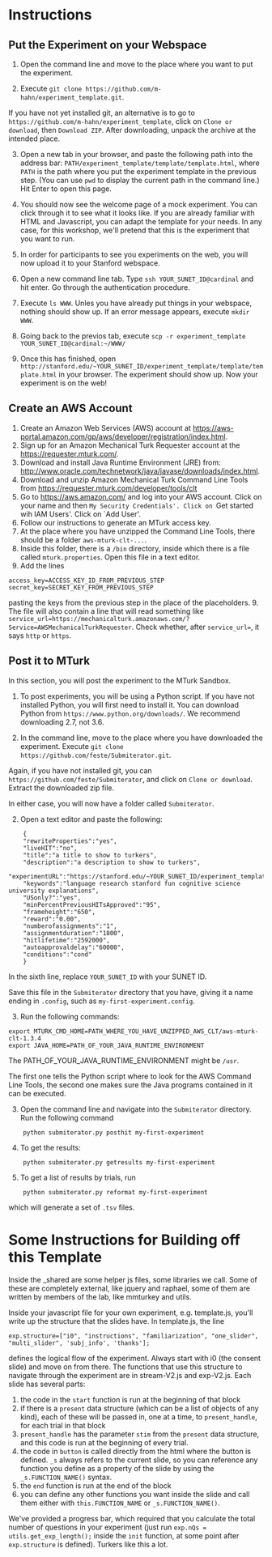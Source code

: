 # Instructions


## Put the Experiment on your Webspace

1. Open the command line and move to the place where you want to put the experiment.

2. Execute `git clone https://github.com/m-hahn/experiment_template.git`.

If you have not yet installed git, an alternative is to go to `https://github.com/m-hahn/experiment_template`, click on `Clone or download`, then `Download ZIP`. After downloading, unpack the archive at the intended place.

3. Open a new tab in your browser, and paste the following path into the address bar: `PATH/experiment_template/template/template.html`, where `PATH` is the path where you put the experiment template in the previous step. (You can use `pwd` to display the current path in the command line.) Hit Enter to open this page.

5. You should now see the welcome page of a mock experiment. You can click through it to see what it looks like. If you are already familiar with HTML and Javascript, you can adapt the template for your needs. In any case, for this workshop, we'll pretend that this is the experiment that you want to run.
 
6. In order for participants to see you experiments on the web, you will now upload it to your Stanford webspace.

7. Open a new command line tab. Type `ssh YOUR_SUNET_ID@cardinal` and hit enter. Go through the authentication procedure.

8. Execute `ls WWW`. Unles you have already put things in your webspace, nothing should show up. If an error message appears, execute `mkdir WWW`.

9. Going back to the previos tab, execute `scp -r experiment_template YOUR_SUNET_ID@cardinal:~/WWW/`

10. Once this has finished, open `http://stanford.edu/~YOUR_SUNET_ID/experiment_template/template/template.html` in your browser. The experiment should show up. Now your experiment is on the web!


## Create an AWS Account

1.    Create an Amazon Web Services (AWS) account at https://aws-portal.amazon.com/gp/aws/developer/registration/index.html.
2.    Sign up for an Amazon Mechanical Turk Requester account at the https://requester.mturk.com/.
3.    Download and install Java Runtime Environment (JRE) from: http://www.oracle.com/technetwork/java/javase/downloads/index.html.
4.    Download and unzip Amazon Mechanical Turk Command Line Tools from https://requester.mturk.com/developer/tools/clt
5. Go to https://aws.amazon.com/ and log into your AWS account.
Click on your name and then `My Security Credentials'.
Click on `Get started wih IAM Users'.
Click on `Add User'.
5.    Follow our instructions to generate an MTurk access key.
6.    At the place where you have unzipped the Command Line Tools, there should be a folder `aws-mturk-clt-...`.
7.    Inside this folder, there is a `/bin` directory, inside which there is a file called `mturk.properties`. Open this file in a text editor.
8. Add the lines
```
access_key=ACCESS_KEY_ID_FROM_PREVIOUS_STEP
secret_key=SECRET_KEY_FROM_PREVIOUS_STEP
```
pasting the keys from the previous step in the place of the placeholders.
9. The file will also contain a line that will read something like `service_url=https://mechanicalturk.amazonaws.com/?Service=AWSMechanicalTurkRequester`. Check whether, after `service_url=`, it says `http` or `https`.


## Post it to MTurk

In this section, you will post the experiment to the MTurk Sandbox.

1. To post experiments, you will be using a Python script. If you have not installed Python, you will first need to install it. You can download Python from `https://www.python.org/downloads/`. We recommend downloading 2.7, not 3.6.

1. In the command line, move to the place where you have downloaded the experiment. Execute `git clone https://github.com/feste/Submiterator.git`.

Again, if you have not installed git, you can `https://github.com/feste/Submiterator`, and click on `Clone or download`. Extract the downloaded zip file.

In either case, you will now have a folder called `Submiterator`.

2. Open a text editor and paste the following:

```
    {
    "rewriteProperties":"yes",
    "liveHIT":"no",
    "title":"a title to show to turkers",
    "description":"a description to show to turkers",
    "experimentURL":"https://stanford.edu/~YOUR_SUNET_ID/experiment_template/template/template.html",
    "keywords":"language research stanford fun cognitive science university explanations",
    "USonly?":"yes",
    "minPercentPreviousHITsApproved":"95",
    "frameheight":"650",
    "reward":"0.00",
    "numberofassignments":"1",
    "assignmentduration":"1800",
    "hitlifetime":"2592000",
    "autoapprovaldelay":"60000",
    "conditions":"cond"
    }
```

In the sixth line, replace `YOUR_SUNET_ID` with your SUNET ID.

Save this file in the `Submiterator` directory that you have, giving it a name ending in `.config`, such as `my-first-experiment.config`.

3. Run the following commands:
```
export MTURK_CMD_HOME=PATH_WHERE_YOU_HAVE_UNZIPPED_AWS_CLT/aws-mturk-clt-1.3.4
export JAVA_HOME=PATH_OF_YOUR_JAVA_RUNTIME_ENVIRONMENT
```
The PATH_OF_YOUR_JAVA_RUNTIME_ENVIRONMENT might be `/usr`.

The first one tells the Python script where to look for the AWS Command Line Tools, the second one makes sure the Java programs contained in it can be executed.

3. Open the command line and navigate into the `Submiterator` directory. Run the following command
```
    python submiterator.py posthit my-first-experiment
```

4. To get the results:
```
    python submiterator.py getresults my-first-experiment
```

5. To get a list of results by trials, run
```
    python submiterator.py reformat my-first-experiment
```

which will generate a set of `.tsv` files.

# Some Instructions for Building off this Template

Inside the _shared are some helper js files, some libraries we call. Some of these are completely external, like jquery and raphael, some of them are written by members of the lab, like mmturkey and utils.

Inside your javascript file for your own experiment, e.g. template.js, you'll write up the structure that the slides have. In template.js, the line

    exp.structure=["i0", "instructions", "familiarization", "one_slider", "multi_slider", 'subj_info', 'thanks'];

defines the logical flow of the experiment. Always start with i0 (the consent slide) and move on from there. The functions that use this structure to navigate through the experiment are in stream-V2.js and exp-V2.js.  Each slide has several parts:

1. the code in the `start` function is run at the beginning of that block
2. if there is a `present` data structure (which can be a list of objects of any kind), each of these will be passed in, one at a time, to `present_handle`, for each trial in that block
3. `present_handle` has the parameter `stim` from the `present` data structure, and this code is run at the beginning of every trial.
4. the code in `button` is called directly from the html where the button is defined. `_s` always refers to the current slide, so you can reference any function you define as a property of the slide by using the `_s.FUNCTION_NAME()` syntax.
2. the `end` function is run at the end of the block
6. you can define any other functions you want inside the slide and call them either with `this.FUNCTION_NAME` or `_s.FUNCTION_NAME()`.

We've provided a progress bar, which required that you calculate the total number of questions in your experiment (just run `exp.nQs = utils.get_exp_length();` inside the `init` function, at some point after `exp.structure` is defined). Turkers like this a lot.
